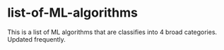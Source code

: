 # list-of-ML-algorithms
This is a list of ML algorithms that are classifies into 4 broad categories. Updated frequently.
